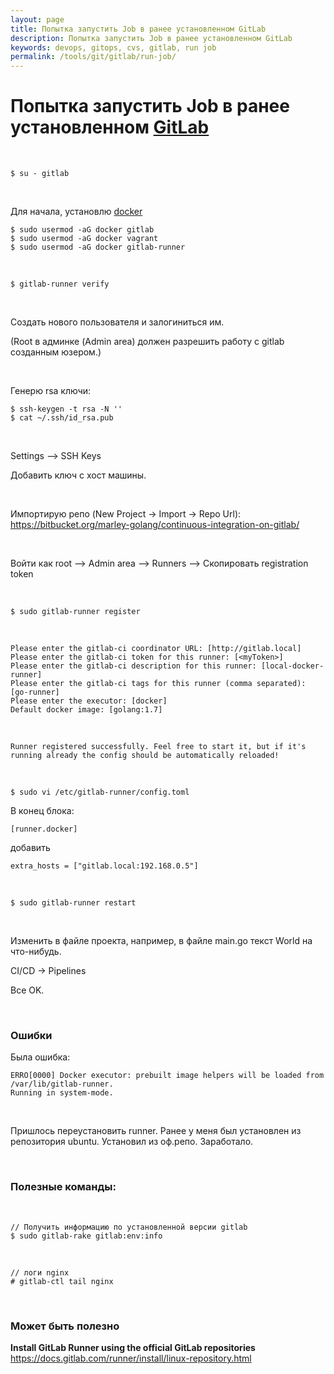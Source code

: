 ```yaml
---
layout: page
title: Попытка запустить Job в ранее установленном GitLab
description: Попытка запустить Job в ранее установленном GitLab
keywords: devops, gitops, cvs, gitlab, run job
permalink: /tools/git/gitlab/run-job/
---
```


# Попытка запустить Job в ранее установленном <a href="/tools/cvs/gitlab/setup/ubuntu/">GitLab</a>

<br/>

    $ su - gitlab

<br/>

Для начала, установлю <a href="/devops/tools/containers/docker/setup/ubuntu/">docker</a>

    $ sudo usermod -aG docker gitlab
    $ sudo usermod -aG docker vagrant
    $ sudo usermod -aG docker gitlab-runner

<br/>

```
$ gitlab-runner verify
```

<br/>

Создать нового пользователя и залогиниться им.

(Root в админке (Admin area) должен разрешить работу с gitlab созданным юзером.)

<br/>

Генерю rsa ключи:

    $ ssh-keygen -t rsa -N ''
    $ cat ~/.ssh/id_rsa.pub

<br/>

Settings --> SSH Keys

Добавить ключ с хост машины.

<br/>

Импортирую репо (New Project -> Import -> Repo Url):  
https://bitbucket.org/marley-golang/continuous-integration-on-gitlab/

<br/>

Войти как root --> Admin area --> Runners --> Скопировать registration token

<br/>

```
$ sudo gitlab-runner register
```

<br/>

```
Please enter the gitlab-ci coordinator URL: [http://gitlab.local]
Please enter the gitlab-ci token for this runner: [<myToken>]
Please enter the gitlab-ci description for this runner: [local-docker-runner]
Please enter the gitlab-ci tags for this runner (comma separated): [go-runner]
Please enter the executor: [docker]
Default docker image: [golang:1.7]
```

<br/>

```
Runner registered successfully. Feel free to start it, but if it's running already the config should be automatically reloaded!
```

<br/>

    $ sudo vi /etc/gitlab-runner/config.toml

В конец блока:

    [runner.docker]

добавить

    extra_hosts = ["gitlab.local:192.168.0.5"]

<br/>

    $ sudo gitlab-runner restart

<br/>

Изменить в файле проекта, например, в файле main.go текст World на что-нибудь.

CI/CD -> Pipelines

Все OK.

<!--
<br/>
    $ sudo gitlab-runner run
-->

<br/>

### Ошибки

Была ошибка:

```
ERRO[0000] Docker executor: prebuilt image helpers will be loaded from /var/lib/gitlab-runner.
Running in system-mode.
```

<br/>

Пришлось переустановить runner. Ранее у меня был установлен из репозитория ubuntu.
Установил из оф.репо. Заработало.

<br/>

### Полезные команды:

<br/>

    // Получить информацию по установленной версии gitlab
    $ sudo gitlab-rake gitlab:env:info

<br/>

    // логи nginx
    # gitlab-ctl tail nginx

<!--

```
$ sudo gitlab-runner register -n \
  --url http://gitlab.local/ \
  --registration-token bCZh-V_zyksxUPipzYoB \
  --executor shell \
  --description "shell-builder"
```

```
sudo gitlab-runner register -n \
  --url http://gitlab.local/ \
  --registration-token bCZh-V_zyksxUPipzYoB \
  --executor docker \
  --description "docker-builder" \
  --docker-image "docker:latest" \
  --docker-privileged
```

-->

<br/>

### Может быть полезно

**Install GitLab Runner using the official GitLab repositories**  
https://docs.gitlab.com/runner/install/linux-repository.html
